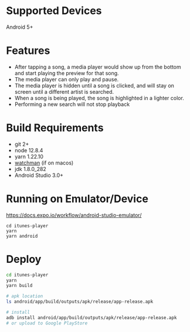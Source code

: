 # Supported Devices
Android 5+

# Features
- After tapping a song, a media player would show up from the bottom and start playing the preview for that song.
- The media player can only play and pause.
- The media player is hidden until a song is clicked, and will stay on screen until a different artist is searched.
- When a song is being played, the song is highlighted in a lighter color.
- Performing a new search will not stop playback

# Build Requirements
- git 2+
- node 12.8.4
- yarn 1.22.10
- [watchman](https://facebook.github.io/watchman/docs/install#buildinstall) (if on macos)
- jdk 1.8.0_282
- Android Studio 3.0+

# Running on Emulator/Device
https://docs.expo.io/workflow/android-studio-emulator/

```
cd itunes-player
yarn
yarn android
```

# Deploy
```bash
cd itunes-player
yarn
yarn build

# apk location
ls android/app/build/outputs/apk/release/app-release.apk

# install
adb install android/app/build/outputs/apk/release/app-release.apk
# or upload to Google PlayStore
```